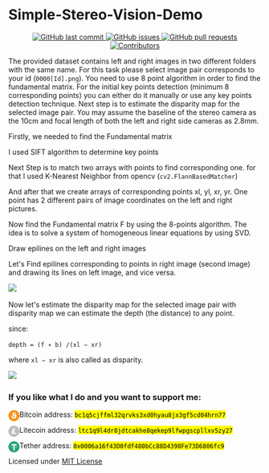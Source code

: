 # Simple-Stereo-Vision-Demo
<p align="center">
  <a href="https://github.com/mhd-medfa/Simple-Stereo-Vision/commits/master" target="_blank">
    <img src="https://img.shields.io/github/last-commit/mhd-medfa/Simple-Stereo-Vision?style=flat-square" alt="GitHub last commit">
  </a>

  <a href="https://github.com/mhd-medfa/Simple-Stereo-Vision/issues" target="_blank">
    <img src="https://img.shields.io/github/issues/mhd-medfa/Simple-Stereo-Vision?style=flat-square&color=red" alt="GitHub issues">
  </a>

  <a href="https://github.com/mhd-medfa/Simple-Stereo-Vision/pulls" target="_blank">
    <img src="https://img.shields.io/github/issues-pr/mhd-medfa/Simple-Stereo-Vision?style=flat-square&color=blue" alt="GitHub pull requests">
  </a>

  </br>

  <a href="https://github.com/mhd-medfa/Simple-Stereo-Vision#contribute" target="_blank">
    <img alt="Contributors" src="https://img.shields.io/badge/all_contributors-1-orange.svg?style=flat-square">
  </a>
  
</p>


The provided dataset contains left and right images in two different folders with the same name. For this task please select image pair corresponds to your id (`0000[Id].png`). You need to use 8 point algorithm in order to find the fundamental matrix. For the initial key points detection (minimum 8 corresponding points) you can either do it manually or use any key points detection technique. Next step is to estimate the disparity map for the selected image pair. You may assume the baseline of the stereo camera as the 10cm and focal length of both the left and right side cameras as 2.8mm.


Firstly, we needed to find the Fundamental matrix

I used SIFT algorithm to determine key points

Next Step is to match two arrays with points to find corresponding one. for that I used K-Nearest Neighbor from opencv (`cv2.FlannBasedMatcher`)

And after that we create arrays of corresponding points xl, yl, xr, yr. One point has 2 different pairs of image coordinates on the left and right pictures.

Now find the Fundamental matrix F by using the 8-points algorithm. The idea is to solve a system of homogeneous linear equations by using SVD.

Draw epilines on the left and right images

Let's Find epilines corresponding to points in right image (second image) and drawing its lines on left image, and vice versa.

![](https://i.ibb.co/wcSRHkJ/epilines.png)

Now let's estimate the disparity map for the selected image pair with disparity map we can estimate the depth (the distance) to any point.

since:

`depth = (f ∗ b) /(xl − xr)`

where `xl − xr` is also called as disparity.

![](https://i.ibb.co/m8HcRk3/disparity-map.png)

  
### If you like what I do and you want to support me:

Bitcoin address: <a href="bc1q5cjffml32qrvks3xd0hyau8jx3gf5cd04hrn77">
  <img align="left" alt="Bitcoin" width="22px" src="https://raw.githubusercontent.com/mhd-medfa/mhd-medfa/main/assets/bitcoin.svg.png" />
</a>
<mark>`bc1q5cjffml32qrvks3xd0hyau8jx3gf5cd04hrn77`</mark>

Litecoin address: <a href="ltc1q9l4dr8jdtcakhe8qekep9lfwpgscpllxv5zy27">
  <img align="left" alt="Litecoin" width="22px" src="https://raw.githubusercontent.com/mhd-medfa/mhd-medfa/main/assets/litecoin.svg.png" />
</a>
<mark>`ltc1q9l4dr8jdtcakhe8qekep9lfwpgscpllxv5zy27`</mark>

Tether address: <a href="0x0006a16f43D0fdf480bCc88D4398Fe73D6806fc9"> 
  <img align="left" alt="TetherUSD" width="22px" src="https://raw.githubusercontent.com/mhd-medfa/mhd-medfa/main/assets/tether.svg" />
</a>
<mark>`0x0006a16f43D0fdf480bCc88D4398Fe73D6806fc9`</mark>

Licensed under [MIT License](LICENSE)
